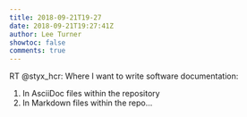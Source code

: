 ```yaml
---
title: 2018-09-21T19-27
date: 2018-09-21T19:27:41Z
author: Lee Turner
showtoc: false
comments: true
---
```


RT @styx_hcr: Where I want to write software documentation:
1. In AsciiDoc files within the repository
2. In Markdown files within the repo…

